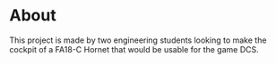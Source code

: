 # About

This project is made by two engineering students looking to make the cockpit of a FA18-C Hornet that would be usable for the game DCS.
